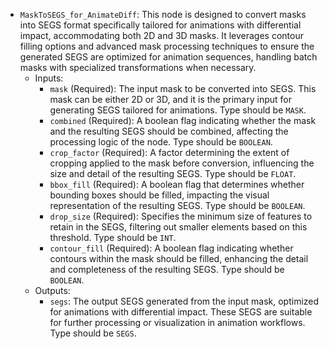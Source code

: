 - `MaskToSEGS_for_AnimateDiff`: This node is designed to convert masks into SEGS format specifically tailored for animations with differential impact, accommodating both 2D and 3D masks. It leverages contour filling options and advanced mask processing techniques to ensure the generated SEGS are optimized for animation sequences, handling batch masks with specialized transformations when necessary.
    - Inputs:
        - `mask` (Required): The input mask to be converted into SEGS. This mask can be either 2D or 3D, and it is the primary input for generating SEGS tailored for animations. Type should be `MASK`.
        - `combined` (Required): A boolean flag indicating whether the mask and the resulting SEGS should be combined, affecting the processing logic of the node. Type should be `BOOLEAN`.
        - `crop_factor` (Required): A factor determining the extent of cropping applied to the mask before conversion, influencing the size and detail of the resulting SEGS. Type should be `FLOAT`.
        - `bbox_fill` (Required): A boolean flag that determines whether bounding boxes should be filled, impacting the visual representation of the resulting SEGS. Type should be `BOOLEAN`.
        - `drop_size` (Required): Specifies the minimum size of features to retain in the SEGS, filtering out smaller elements based on this threshold. Type should be `INT`.
        - `contour_fill` (Required): A boolean flag indicating whether contours within the mask should be filled, enhancing the detail and completeness of the resulting SEGS. Type should be `BOOLEAN`.
    - Outputs:
        - `segs`: The output SEGS generated from the input mask, optimized for animations with differential impact. These SEGS are suitable for further processing or visualization in animation workflows. Type should be `SEGS`.
